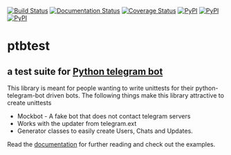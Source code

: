 [![Build Status](https://travis-ci.org/Eldinnie/ptbtest.svg?branch=master)](https://travis-ci.org/Eldinnie/ptbtest) [![Documentation Status](https://readthedocs.org/projects/ptbtestsuite/badge/?version=master)](http://ptbtestsuite.readthedocs.io/en/master/?badge=master) [![Coverage Status](https://coveralls.io/repos/github/Eldinnie/ptbtest/badge.svg?branch=master)](https://coveralls.io/github/Eldinnie/ptbtest?branch=master)
[![PyPI](https://img.shields.io/pypi/v/ptbtest.svg)](https://pypi.python.org/pypi/ptbtest) [![PyPI](https://img.shields.io/pypi/pyversions/ptbtest.svg)](https://pypi.python.org/pypi/ptbtest) [![PyPI](https://img.shields.io/pypi/l/ptbtest.svg)](https://pypi.python.org/pypi/ptbtest)

# ptbtest
## a test suite for [Python telegram bot](https://github.com/python-telegram-bot/python-telegram-bot/)

This library is meant for people wanting to write unittests for their python-telegram-bot driven bots.
The following things make this library attractive to create unittests
* Mockbot - A fake bot that does not contact telegram servers
* Works with the updater from telegram.ext
* Generator classes to easily create Users, Chats and Updates.

Read the [documentation](http://ptbtestsuite.readthedocs.io/en/master/?badge=master) for further reading and check out the examples.
